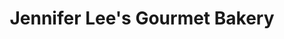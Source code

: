 ---
title: "Jennifer Lee's Gourmet Bakery"
url: /worcester/jennifer-lees-gourmet-bakery/
shop: Bäckerei
---